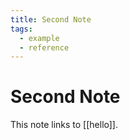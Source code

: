 ```yaml
---
title: Second Note
tags:
  - example
  - reference
---
```


# Second Note

This note links to [[hello]].
